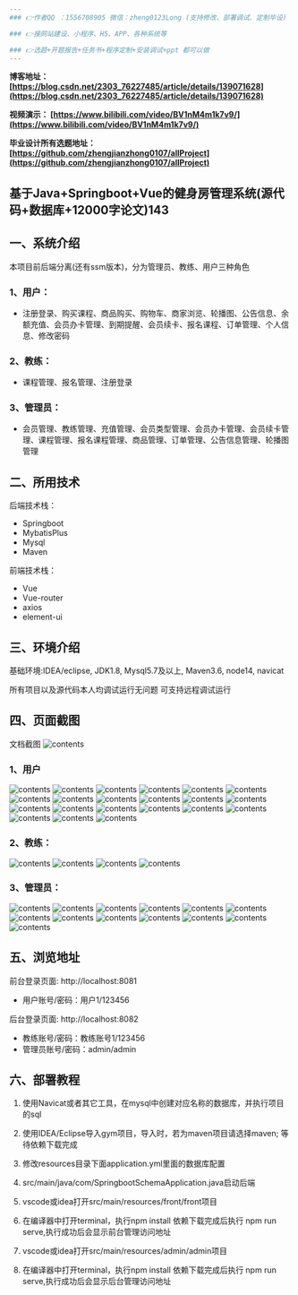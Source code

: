 ```yaml
---
### 👉作者QQ ：1556708905 微信：zheng0123Long (支持修改、部署调试、定制毕设)

### 👉接网站建设、小程序、H5、APP、各种系统等

### 👉选题+开题报告+任务书+程序定制+安装调试+ppt 都可以做
---
```


**博客地址：
[https://blog.csdn.net/2303_76227485/article/details/139071628](https://blog.csdn.net/2303_76227485/article/details/139071628)**

**视频演示：
[https://www.bilibili.com/video/BV1nM4m1k7v9/](https://www.bilibili.com/video/BV1nM4m1k7v9/)**

**毕业设计所有选题地址：
[https://github.com/zhengjianzhong0107/allProject](https://github.com/zhengjianzhong0107/allProject)**

## 基于Java+Springboot+Vue的健身房管理系统(源代码+数据库+12000字论文)143

## 一、系统介绍
本项目前后端分离(还有ssm版本)，分为管理员、教练、用户三种角色

### 1、用户：
- 注册登录、购买课程、商品购买、购物车、商家浏览、轮播图、公告信息、余额充值、会员办卡管理、到期提醒、会员续卡、报名课程、订单管理、个人信息、修改密码
### 2、教练：
- 课程管理、报名管理、注册登录
### 3、管理员：
- 会员管理、教练管理、充值管理、会员类型管理、会员办卡管理、会员续卡管理、课程管理、报名课程管理、商品管理、订单管理、公告信息管理、轮播图管理
## 二、所用技术

后端技术栈：

- Springboot
- MybatisPlus
- Mysql
- Maven

前端技术栈：

- Vue 
- Vue-router 
- axios 
- element-ui

## 三、环境介绍

基础环境:IDEA/eclipse, JDK1.8, Mysql5.7及以上, Maven3.6, node14, navicat

所有项目以及源代码本人均调试运行无问题 可支持远程调试运行

## 四、页面截图
文档截图
![contents](./picture/picture0.png)
### 1、用户
![contents](./picture/picture1.png)
![contents](./picture/picture2.png)
![contents](./picture/picture3.png)
![contents](./picture/picture4.png)
![contents](./picture/picture5.png)
![contents](./picture/picture6.png)
![contents](./picture/picture7.png)
![contents](./picture/picture8.png)
![contents](./picture/picture9.png)
![contents](./picture/picture10.png)
![contents](./picture/picture11.png)
![contents](./picture/picture12.png)
![contents](./picture/picture13.png)
![contents](./picture/picture14.png)
![contents](./picture/picture15.png)
![contents](./picture/picture16.png)
![contents](./picture/picture17.png)
![contents](./picture/picture18.png)
![contents](./picture/picture19.png)
![contents](./picture/picture20.png)
![contents](./picture/picture21.png)
### 2、教练：
![contents](./picture/picture22.png)
![contents](./picture/picture23.png)
![contents](./picture/picture24.png)
![contents](./picture/picture25.png)
### 3、管理员：
![contents](./picture/picture26.png)
![contents](./picture/picture27.png)
![contents](./picture/picture28.png)
![contents](./picture/picture29.png)
![contents](./picture/picture30.png)
![contents](./picture/picture31.png)
![contents](./picture/picture32.png)
![contents](./picture/picture33.png)
![contents](./picture/picture34.png)
![contents](./picture/picture35.png)
![contents](./picture/picture36.png)
![contents](./picture/picture37.png)
![contents](./picture/picture38.png)
## 五、浏览地址
前台登录页面: http://localhost:8081

- 用户账号/密码：用户1/123456

后台登录页面: http://localhost:8082

- 教练账号/密码：教练账号1/123456
- 管理员账号/密码：admin/admin
## 六、部署教程

1. 使用Navicat或者其它工具，在mysql中创建对应名称的数据库，并执行项目的sql

2. 使用IDEA/Eclipse导入gym项目，导入时，若为maven项目请选择maven; 等待依赖下载完成

3. 修改resources目录下面application.yml里面的数据库配置

4. src/main/java/com/SpringbootSchemaApplication.java启动后端

5. vscode或idea打开src/main/resources/front/front项目

6. 在编译器中打开terminal，执行npm install 依赖下载完成后执行 npm run serve,执行成功后会显示前台管理访问地址

7. vscode或idea打开src/main/resources/admin/admin项目

8. 在编译器中打开terminal，执行npm install 依赖下载完成后执行 npm run serve,执行成功后会显示后台管理访问地址


